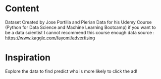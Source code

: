 # Content

Dataset Created by Jose Portilla and Pierian Data for his Udemy Course (Python for Data Science and Machine Learning Bootcamp) if you want to be a data scientist I cannot recommend this course enough
data source : https://www.kaggle.com/fayomi/advertising

# Inspiration

Explore the data to find predict who is more likely to click the ad!
